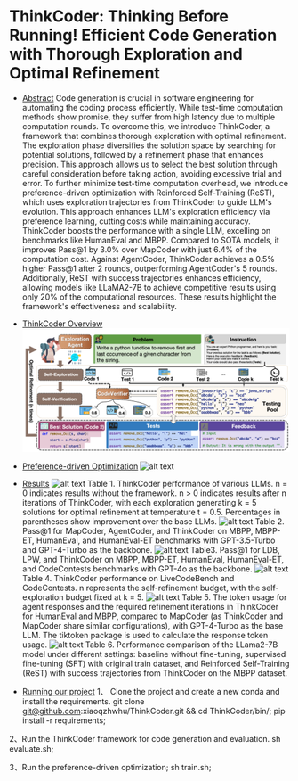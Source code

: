 # ThinkCoder: Thinking Before Running! Efficient Code Generation with Thorough Exploration and Optimal Refinement


- [Abstract](#Abstract)
Code generation is crucial in software engineering for automating the coding process efficiently. While test-time computation methods show promise, they suffer from high latency due to multiple computation rounds. To overcome this, we introduce ThinkCoder, a framework that combines thorough exploration with optimal refinement. The exploration phase diversifies the solution space by searching for potential solutions, followed by a refinement phase that enhances precision. This approach allows us to select the best solution through careful consideration before taking action, avoiding excessive trial and error. To further minimize test-time computation overhead, we introduce preference-driven optimization with Reinforced Self-Training (ReST), which uses exploration trajectories from ThinkCoder to guide LLM's evolution. This approach enhances LLM's exploration efficiency via preference learning, cutting costs while maintaining accuracy. ThinkCoder boosts the performance with a single LLM, excelling on benchmarks like HumanEval and MBPP. Compared to SOTA models, it improves Pass@1 by 3.0% over MapCoder with just 6.4\% of the computation cost. Against AgentCoder, ThinkCoder achieves a 0.5% higher Pass@1 after 2 rounds, outperforming AgentCoder's 5 rounds. Additionally, ReST with success trajectories enhances efficiency, allowing models like LLaMA2-7B to achieve competitive results using only 20% of the computational resources. These results highlight the framework's effectiveness and scalability. 

- [ThinkCoder Overview](#ThinkCoder)
![alt text](images/thinkcoder.png)

- [Preference-driven Optimization](#Preference)
![alt text](rest.png)

- [Results](#Results)
![alt text](result1.png)
Table 1. ThinkCoder performance of various LLMs. n = 0 indicates results without the framework. n > 0 indicates results after n iterations of ThinkCoder, with each exploration generating k = 5 solutions for optimal refinement at temperature t = 0.5. Percentages in parentheses show improvement over the base LLMs.
![alt text](result2.png)
Table 2. Pass@1 for MapCoder, AgentCoder, and ThinkCoder on MBPP, MBPP-ET, HumanEval, and HumanEval-ET benchmarks with GPT-3.5-Turbo and GPT-4-Turbo as the backbone.
![alt text](result3.png)
Table3. Pass@1 for LDB, LPW, and ThinkCoder on MBPP, MBPP-ET, HumanEval, HumanEval-ET, and CodeContests benchmarks with GPT-4o as the backbone.
![alt text](result4.png)
Table 4. ThinkCoder performance on LiveCodeBench and CodeContests. n represents the self-refinement budget, with the self-exploration budget fixed at k = 5.
![alt text](result5.png)
Table 5. The token usage for agent responses and the required refinement iterations in ThinkCoder for HumanEval and MBPP, compared to MapCoder (as ThinkCoder and MapCoder share similar configurations), with GPT-4-Turbo as the base LLM. The tiktoken package is used to calculate the response token usage.
![alt text](result6.png)
Table 6. Performance comparison of the LLama2-7B model under different settings: baseline without fine-tuning, supervised fine-tuning (SFT) with original train dataset, and Reinforced Self-Training (ReST) with success trajectories from ThinkCoder on the MBPP dataset.

- [Running our project](#Runing)
1、 Clone the project and create a new conda and install the requirements.
git clone git@github.com:xiaoqzhwhu/ThinkCoder.git && cd ThinkCoder/bin/;
pip install -r requirements;

2、Run the ThinkCoder framework for code generation and evaluation.
sh evaluate.sh;

3、Run the preference-driven optimization;
sh train.sh;







